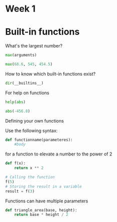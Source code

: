# Week 1

# Built-in functions

What's the largest number?

```python
max(arguments)

max(68.6, 545, 454.5)
```

How to know which built-in functions exist?

```python
dir(__builtins__)
```

For help on functions

```python
help(abs)

abs(-456.8)
```

Defining your own functions

Use the following syntax:  

```python
def functionname(parameteres):  
    #body
```

for a function to elevate a number to the power of 2

```python
def f(x):
    return x ** 2

# Calling the function
f(5)
# Storing the result in a variable
result = f(3)
```

Functions can have multiple parameters

```python
def triangle_area(base, height):
    return base * height / 2
```
